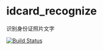 # idcard_recognize
识别身份证照片文字

[![Build Status](https://travis-ci.org/leoliulucky/idcard_recognize.svg?branch=master)](https://travis-ci.org/leoliulucky/idcard_recognize)
